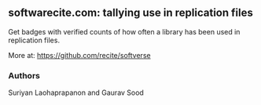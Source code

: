 ## softwarecite.com: tallying use in replication files

Get badges with verified counts of how often a library has been used in replication files. 

More at: https://github.com/recite/softverse

### Authors

Suriyan Laohaprapanon and Gaurav Sood


